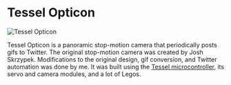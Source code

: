 Tessel Opticon
==============

![Tessel Opticon](http://i.imgur.com/LfSuWa8.jpg)

Tessel Opticon is a panoramic stop-motion camera that periodically posts gifs to Twitter. The original stop-motion camera was created by Josh Skrzypek. Modifications to the original design, gif conversion, and Twitter automation was done by me. It was built using the [Tessel microcontroller](https://tessel.io/), its servo and camera modules, and a lot of Legos. 
